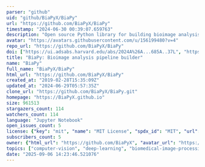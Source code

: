 ```yaml
---
parser: "github"
uid: "github/BiaPyX/BiaPy"
url: "https://github.com/BiaPyX/BiaPy"
timestamp: "2024-06-30 00:39:07.659763"
description: "Open source Python library for building bioimage analysis pipelines"
avatar: "https://avatars.githubusercontent.com/u/156199480?v=4"
repo_url: "https://github.com/BiaPyX/BiaPy"
doi: ["https://ui.adsabs.harvard.edu/abs/2024A%26A...685A..37L", "https://ieeexplore.ieee.org/abstract/document/10230593", "https://ui.adsabs.harvard.edu/abs/2024ascl.soft06016F/abstract"]
title: "BiaPy: Bioimage analysis pipeline builder"
name: "BiaPy"
full_name: "BiaPyX/BiaPy"
html_url: "https://github.com/BiaPyX/BiaPy"
created_at: "2019-02-28T15:35:09Z"
updated_at: "2024-06-29T05:57:35Z"
clone_url: "https://github.com/BiaPyX/BiaPy.git"
homepage: "https://BiaPyX.github.io"
size: 961513
stargazers_count: 114
watchers_count: 114
language: "Jupyter Notebook"
open_issues_count: 5
license: {"key": "mit", "name": "MIT License", "spdx_id": "MIT", "url": "https://api.github.com/licenses/mit", "node_id": "MDc6TGljZW5zZTEz"}
subscribers_count: 5
owner: {"html_url": "https://github.com/BiaPyX", "avatar_url": "https://avatars.githubusercontent.com/u/156199480?v=4", "login": "BiaPyX", "type": "Organization"}
topics: ["computer-vision", "deep-learning", "biomedical-image-processing", "segmentation", "convolutional-neural-networks", "image-segmentation", "medical-imaging", "semantic-segmentation", "classification", "instance-segmentation", "object-detection", "image-processing", "machine-learning", "denoising", "self-supervised-learning", "super-resolution", "python", "pytorch"]
date: "2025-09-06 14:23:46.521076"
---
```

